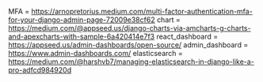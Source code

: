MFA = https://arnopretorius.medium.com/multi-factor-authentication-mfa-for-your-django-admin-page-72009e38cf62
chart = https://medium.com/@appseed.us/django-charts-via-amcharts-g-charts-and-apexcharts-with-sample-6a420414e7f3
react_dashboard = https://appseed.us/admin-dashboards/open-source/
admin_dashboard = https://www.admin-dashboards.com/
elasticsearch = https://medium.com/@harshvb7/managing-elasticsearch-in-django-like-a-pro-adfcd984920d